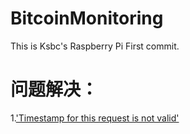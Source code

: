# BitcoinMonitoring

This is Ksbc's Raspberry Pi First commit.






# 问题解决：

1.['Timestamp for this request is not valid'](https://github.com/sammchardy/python-binance/issues/2)
